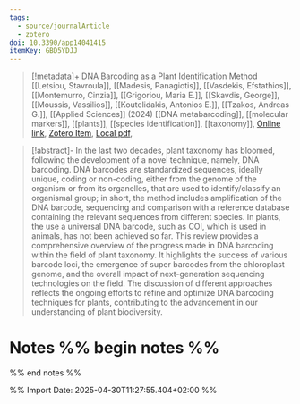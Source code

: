 ```yaml
---
tags:
  - source/journalArticle
  - zotero
doi: 10.3390/app14041415
itemKey: GBD5YDJJ
---
```

>[!metadata]+
> DNA Barcoding as a Plant Identification Method
> [[Letsiou, Stavroula]], [[Madesis, Panagiotis]], [[Vasdekis, Efstathios]], [[Montemurro, Cinzia]], [[Grigoriou, Maria E.]], [[Skavdis, George]], [[Moussis, Vassilios]], [[Koutelidakis, Antonios E.]], [[Tzakos, Andreas G.]], 
> [[Applied Sciences]] (2024)
> [[DNA metabarcoding]], [[molecular markers]], [[plants]], [[species identification]], [[taxonomy]], 
> [Online link](https://www.mdpi.com/2076-3417/14/4/1415), [Zotero Item](zotero://select/library/items/GBD5YDJJ), [Local pdf](file://C:/Users/aburg/Documents/references/zotero/storage/85G6G9JX/Letsiou2024_DNABarcoding.pdf), 

>[!abstract]-
>In the last two decades, plant taxonomy has bloomed, following the development of a novel technique, namely, DNA barcoding. DNA barcodes are standardized sequences, ideally unique, coding or non-coding, either from the genome of the organism or from its organelles, that are used to identify/classify an organismal group; in short, the method includes amplification of the DNA barcode, sequencing and comparison with a reference database containing the relevant sequences from different species. In plants, the use a universal DNA barcode, such as COI, which is used in animals, has not been achieved so far. This review provides a comprehensive overview of the progress made in DNA barcoding within the field of plant taxonomy. It highlights the success of various barcode loci, the emergence of super barcodes from the chloroplast genome, and the overall impact of next-generation sequencing technologies on the field. The discussion of different approaches reflects the ongoing efforts to refine and optimize DNA barcoding techniques for plants, contributing to the advancement in our understanding of plant biodiversity.

# Notes %% begin notes %%

%% end notes %%




%% Import Date: 2025-04-30T11:27:55.404+02:00 %%

